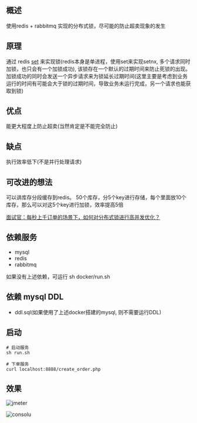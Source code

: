 ## 概述
使用redis + rabbitmq 实现的分布式锁，尽可能的防止超卖现象的发生

## 原理
通过 redis [set](http://redisdoc.com/string/set.html) 来实现锁(redis本身是单进程，使用set来实现setnx, 多个请求同时加锁，也只会有一个加锁成功), 该锁存在一个默认的过期时间来防止死锁的出现。加锁成功的同时会发送一个异步请求来为锁延长过期时间(这里主要是考虑到业务运行的时间有可能会大于锁的过期时间，导致业务未运行完成，另一个请求也能获取到锁)

## 优点
能更大程度上防止超卖(当然肯定是不能完全防止)

## 缺点
执行效率低下(不是并行处理请求)

## 可改进的想法
可以讲库存分段缓存到redis。
50个库存，分5个key进行存储，每个里面放10个库存，那么可以对这5个key进行加锁，效率提高5倍

[面试官：每秒上千订单的场景下，如何对分布式锁进行高并发优化？](https://blog.csdn.net/qq_42046105/article/details/102577610)

## 依赖服务
- mysql
- redis
- rabbitmq

如果没有上述依赖，可运行 sh docker/run.sh

## 依赖 mysql DDL
- ddl.sql(如果使用了上述docker搭建的mysql, 则不需要运行DDL)

## 启动
```
# 启动服务
sh run.sh 

# 下单服务
curl localhost:8888/create_order.php

```

## 效果
![jmeter](https://github.com/yuanhong-prog/php-scene/blob/master/images/WX20200923-182620%402x.png)

![consolu](https://github.com/yuanhong-prog/php-scene/blob/master/images/WX20200923-182513%402x.png)
